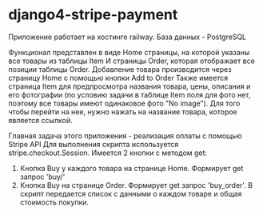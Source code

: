 # django4-stripe-payment
Приложение работает на хостинге railway. 
База данных - PostgreSQL

Функционал представлен в виде Home страницы, на которой указаны все товары из таблицы Item
И страницы Order, которая отображает все позиции таблицы Order. Добавление товара производится через страницу Home с помощью кнопки Add to Order
Также имеется страница Item для предпросмотра названия товара, цены, описания и его фотографии (по условию задачи в таблице Item поля для фото нет, поэтому все товары имеют одинаковое фото "No image"). Для того чтобы перейти на нее, нужно нажать на название товара, которое является ссылкой.

Главная задача этого приложения - реализация оплаты с помощью Stripe API
Для выполнения скрипта используется stripe.checkout.Session.
Имеется 2 кнопки с методом get:
1. Кнопка Buy у каждого товара на странице Home. Формирует get запрос 'buy/<pk>'
2. Кнопка Buy на странице Order. Формирует get запрос 'buy_order'. В скрипт передается список с данными о каждом товаре и общая стоимость покупки.




